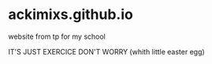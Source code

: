 # ackimixs.github.io

website from tp for my school 

IT'S JUST EXERCICE DON'T WORRY (whith little easter egg)

